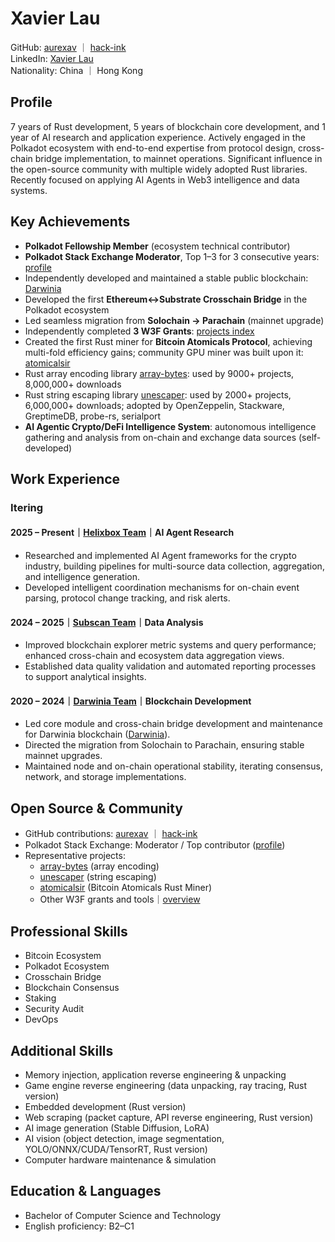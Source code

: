 # Xavier Lau

GitHub: [aurexav](https://github.com/aurexav) ｜ [hack-ink](https://github.com/hack-ink)  
LinkedIn: [Xavier Lau](https://www.linkedin.com/in/xavier-lau-b0655310a)  
Nationality: China ｜ Hong Kong

## Profile

7 years of Rust development, 5 years of blockchain core development, and 1 year of AI research and application experience. Actively engaged in the Polkadot ecosystem with end-to-end expertise from protocol design, cross-chain bridge implementation, to mainnet operations. Significant influence in the open-source community with multiple widely adopted Rust libraries. Recently focused on applying AI Agents in Web3 intelligence and data systems.

## Key Achievements

* **Polkadot Fellowship Member** (ecosystem technical contributor)
* **Polkadot Stack Exchange Moderator**, Top 1–3 for 3 consecutive years: [profile](https://substrate.stackexchange.com/users/251/aurexav)
* Independently developed and maintained a stable public blockchain: [Darwinia](https://github.com/darwinia-network/darwinia)
* Developed the first **Ethereum↔Substrate Crosschain Bridge** in the Polkadot ecosystem
* Led seamless migration from **Solochain → Parachain** (mainnet upgrade)
* Independently completed **3 W3F Grants**: [projects index](https://github.com/hack-ink)
* Created the first Rust miner for **Bitcoin Atomicals Protocol**, achieving multi-fold efficiency gains; community GPU miner was built upon it: [atomicalsir](https://github.com/hack-ink/atomicalsir)
* Rust array encoding library [array-bytes](https://github.com/hack-ink/array-bytes): used by 9000+ projects, 8,000,000+ downloads
* Rust string escaping library [unescaper](https://github.com/hack-ink/unescaper): used by 2000+ projects, 6,000,000+ downloads; adopted by OpenZeppelin, Stackware, GreptimeDB, probe-rs, serialport
* **AI Agentic Crypto/DeFi Intelligence System**: autonomous intelligence gathering and analysis from on-chain and exchange data sources (self-developed)

## Work Experience

### Itering

#### 2025 – Present｜[Helixbox Team](https://github.com/helixbox)｜AI Agent Research

* Researched and implemented AI Agent frameworks for the crypto industry, building pipelines for multi-source data collection, aggregation, and intelligence generation.
* Developed intelligent coordination mechanisms for on-chain event parsing, protocol change tracking, and risk alerts.

#### 2024 – 2025｜[Subscan Team](https://github.com/subscan-explorer)｜Data Analysis

* Improved blockchain explorer metric systems and query performance; enhanced cross-chain and ecosystem data aggregation views.
* Established data quality validation and automated reporting processes to support analytical insights.

#### 2020 – 2024｜[Darwinia Team](https://github.com/darwinia-network)｜Blockchain Development

* Led core module and cross-chain bridge development and maintenance for Darwinia blockchain ([Darwinia](https://github.com/darwinia-network/darwinia)).
* Directed the migration from Solochain to Parachain, ensuring stable mainnet upgrades.
* Maintained node and on-chain operational stability, iterating consensus, network, and storage implementations.

## Open Source & Community

* GitHub contributions: [aurexav](https://github.com/aurexav) ｜ [hack-ink](https://github.com/hack-ink)
* Polkadot Stack Exchange: Moderator / Top contributor ([profile](https://substrate.stackexchange.com/users/251/aurexav))
* Representative projects:
  * [array-bytes](https://github.com/hack-ink/array-bytes) (array encoding)
  * [unescaper](https://github.com/hack-ink/unescaper) (string escaping)
  * [atomicalsir](https://github.com/hack-ink/atomicalsir) (Bitcoin Atomicals Rust Miner)
  * Other W3F grants and tools｜[overview](https://github.com/hack-ink)

## Professional Skills

* Bitcoin Ecosystem
* Polkadot Ecosystem
* Crosschain Bridge
* Blockchain Consensus
* Staking
* Security Audit
* DevOps

## Additional Skills

* Memory injection, application reverse engineering & unpacking
* Game engine reverse engineering (data unpacking, ray tracing, Rust version)
* Embedded development (Rust version)
* Web scraping (packet capture, API reverse engineering, Rust version)
* AI image generation (Stable Diffusion, LoRA)
* AI vision (object detection, image segmentation, YOLO/ONNX/CUDA/TensorRT, Rust version)
* Computer hardware maintenance & simulation

## Education & Languages

* Bachelor of Computer Science and Technology
* English proficiency: B2–C1
